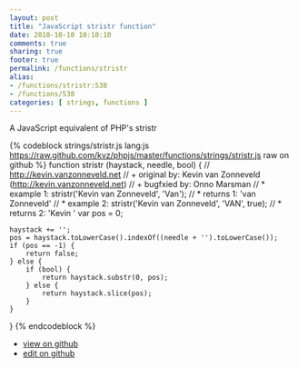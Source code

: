 ```yaml
---
layout: post
title: "JavaScript stristr function"
date: 2010-10-10 10:10:10
comments: true
sharing: true
footer: true
permalink: /functions/stristr
alias:
- /functions/stristr:538
- /functions/538
categories: [ strings, functions ]
---
```

A JavaScript equivalent of PHP's stristr
<!-- more -->
{% codeblock strings/stristr.js lang:js https://raw.github.com/kvz/phpjs/master/functions/strings/stristr.js raw on github %}
function stristr (haystack, needle, bool) {
    // http://kevin.vanzonneveld.net
    // +   original by: Kevin van Zonneveld (http://kevin.vanzonneveld.net)
    // +   bugfxied by: Onno Marsman
    // *     example 1: stristr('Kevin van Zonneveld', 'Van');
    // *     returns 1: 'van Zonneveld'
    // *     example 2: stristr('Kevin van Zonneveld', 'VAN', true);
    // *     returns 2: 'Kevin '
    var pos = 0;

    haystack += '';
    pos = haystack.toLowerCase().indexOf((needle + '').toLowerCase());
    if (pos == -1) {
        return false;
    } else {
        if (bool) {
            return haystack.substr(0, pos);
        } else {
            return haystack.slice(pos);
        }
    }
}
{% endcodeblock %}
<ul>
 <li><a href="https://github.com/kvz/phpjs/blob/master/functions/strings/stristr.js">view on github</a></li>
 <li><a href="https://github.com/kvz/phpjs/edit/master/functions/strings/stristr.js">edit on github</a></li>
</ul>
